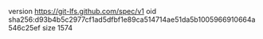 version https://git-lfs.github.com/spec/v1
oid sha256:d93b4b5c2977cf1ad5dfbf1e89ca514714ae51da5b1005966910664a546c25ef
size 1574
